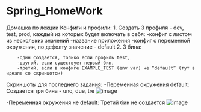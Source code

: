 # Spring_HomeWork

Домашка по лекции Конфиги и профили:
    1. Создать 3 профиля - dev, test, prod, каждый из которых будет включать в себя:
        -конфиг с листом из нескольких значений
        -название приложения
        -конфиг с переменной окружения, по дефолту значение - default
    2. 3 бина: 
    
        -один создается, только если профиль test, 
        -другой, если существует первый бин, 
        -третий, если в конфиге EXAMPLE_TEST (env var) не “default” (тут в идеале со скриншотом)

Скриншоты для последнего задания:
  -Переменная окружения default: 
    Создается три бина - uno, due, tre
  ![image](https://user-images.githubusercontent.com/102159807/234368215-dc1866c3-5654-41b8-b59c-2b5ff9a95092.png)
  
  
  -Переменная окружения не default: 
    Третий бин не создается
  ![image](https://user-images.githubusercontent.com/102159807/234368116-a4e9efd7-5e4f-4296-a779-f442734d1420.png)

